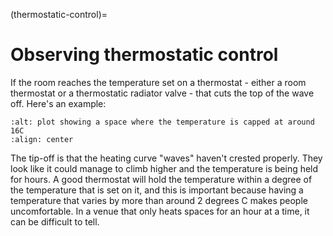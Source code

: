 (thermostatic-control)=
# Observing thermostatic control


If the room reaches the temperature set on a thermostat - either a room thermostat or a thermostatic radiator valve - that cuts the top of the wave off.  Here's an example:


```{image} /images/plot-screenshots/effective-stat.png
:alt: plot showing a space where the temperature is capped at around 16C
:align: center
```

The tip-off is that the heating curve "waves" haven't crested properly.  They look like it could manage to climb higher and the temperature is being held for hours.  A good thermostat will hold the temperature within a degree of the temperature that is set on it, and this is important because having a temperature that varies by more than around 2 degrees C makes people uncomfortable. In a venue that only heats spaces for an hour at a time, it can be difficult to tell.








